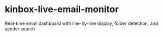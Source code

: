 # kinbox-live-email-monitor
Real-time email dashboard with line-by-line display, folder detection, and sender search
